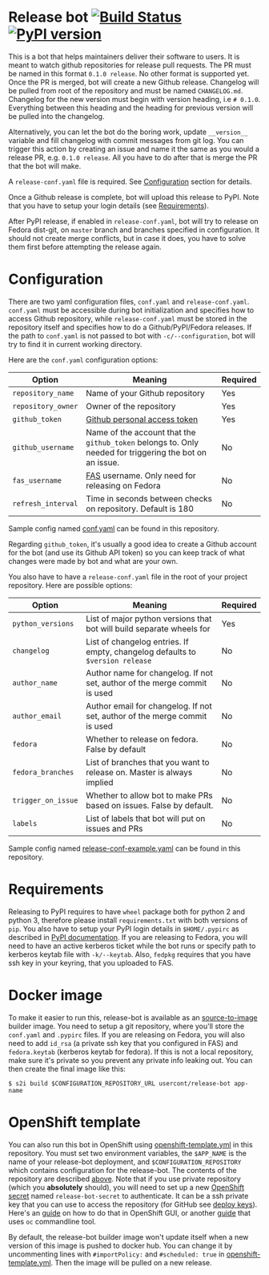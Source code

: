 Release bot [![Build Status](https://travis-ci.org/user-cont/release-bot.svg?branch=master)](https://travis-ci.org/user-cont/release-bot) [![PyPI version](https://badge.fury.io/py/release-bot.svg)](https://badge.fury.io/py/release-bot)
============
This is a bot that helps maintainers deliver their software to users. It is meant to watch github repositories for
release pull requests. The PR must be named in this format `0.1.0 release`. No other format is supported yet.
Once the PR is merged, bot will create a new Github release. Changelog will be pulled from root of the
repository and must be named `CHANGELOG.md`. Changelog for the new version must begin with version heading, i.e `# 0.1.0`.
Everything between this heading and the heading for previous version will be pulled into the changelog.

Alternatively, you can let the bot do the boring work, update `__version__` variable and fill changelog with commit messages from git log. 
You can trigger this action by creating an issue and name it the same as you would a release PR, e.g. `0.1.0 release`. 
All you have to do after that is merge the PR that the bot will make.

A `release-conf.yaml` file is required. See [Configuration](#configuration) section for details.

Once a Github release is complete, bot will upload this release to PyPI. Note that you have to setup your login details (see [Requirements](#requirements)).

After PyPI release, if enabled in  `release-conf.yaml`, bot will try to release on Fedora dist-git, on `master` branch and branches specified in configuration. 
It should not create merge conflicts, but in case it does, you have to solve them first before attempting the release again.


# Configuration
There are two yaml configuration files, `conf.yaml` and `release-conf.yaml`.
`conf.yaml` must be accessible during bot initialization and specifies how to access Github repository,
while `release-conf.yaml` must be stored in the repository itself and specifies how to do a Github/PyPI/Fedora releases.
If the path to `conf.yaml` is not passed to bot with `-c/--configuration`, bot will try to find it in current working directory.

Here are the `conf.yaml` configuration options:

| Option        | Meaning       | Required      |
|------------- |-------------|-------------| 
| `repository_name`     | Name of your Github repository  | Yes |
| `repository_owner`    | Owner of the repository    	  | Yes |
| `github_token`		| [Github personal access token](https://help.github.com/articles/creating-a-personal-access-token-for-the-command-line/)   | Yes |
| `github_username`	    | Name of the account that the `github_token` belongs to. Only needed for triggering the bot on an issue. | No |
| `fas_username`		| [FAS](https://fedoraproject.org/wiki/Account_System)	username. Only need for releasing on Fedora| No |
| `refresh_interval`	| Time in seconds between checks on repository. Default is 180 | No |
Sample config named [conf.yaml](conf.yaml) can be found in this repository.

Regarding `github_token`, it's usually a good idea to create a Github account for the bot (and use its Github API token)
so you can keep track of what changes were made by bot and what are your own.

You also have to have a `release-conf.yaml` file in the root of your project repository.
Here are possible options:

| Option        | Meaning       | Required      |
|---------------|---------------|---------------| 
| `python_versions`     | List of major python versions that bot will build separate wheels for | Yes |
| `changelog`   | List of changelog entries. If empty, changelog defaults to `$version release` | No |
| `author_name`	| Author name for changelog. If not set, author of the merge commit is used	    | No |
| `author_email`| Author email for changelog. If not set, author of the merge commit is used	| No |
| `fedora`      | Whether to release on fedora. False by default | No |
| `fedora_branches`     | List of branches that you want to release on. Master is always implied | No |
| `trigger_on_issue`| Whether to allow bot to make PRs based on issues. False by default. | No |
| `labels`     | List of labels that bot will put on issues and PRs | No |

Sample config named [release-conf-example.yaml](release-conf-example.yaml) can be found in this repository.

# Requirements
Releasing to PyPI requires to have `wheel` package both for python 2 and python 3,
therefore please install `requirements.txt` with both versions of `pip`.
You also have to setup your PyPI login details in `$HOME/.pypirc`
as described in [PyPI documentation](https://packaging.python.org/tutorials/distributing-packages/#create-an-account).
If you are releasing to Fedora, you will need to have an active kerberos ticket while the bot runs
or specify path to kerberos keytab file with `-k/--keytab`.
Also, `fedpkg` requires that you have ssh key in your keyring, that you uploaded to FAS.

# Docker image
To make it easier to run this, release-bot is available as an [source-to-image](https://github.com/openshift/source-to-image) builder image. You need to setup a git repository, where you'll store the `conf.yaml` and `.pypirc` files. If you are releasing on Fedora, you will also need to add `id_rsa` (a private ssh key that you configured in FAS) and `fedora.keytab` (kerberos keytab for fedora). If this is not a local repository, make sure it's private so you prevent any private info leaking out. You can then create the final image like this:
```
$ s2i build $CONFIGURATION_REPOSITORY_URL usercont/release-bot app-name
``` 

# OpenShift template
You can also run this bot in OpenShift using [openshift-template.yml](openshift-template.yml) in this repository. You must set two environment variables, the `$APP_NAME` is the name of your release-bot deployment, and `$CONFIGURATION_REPOSITORY` which contains configuration for the release-bot. The contents of the repository are described [above](#docker-image). Note that if you use private repository (which you **absolutely** should), you will need to set up a new [OpenShift secret](https://docs.openshift.com/container-platform/3.7/dev_guide/secrets.html) named `release-bot-secret` to authenticate. It can be a ssh private key that you can use to access the repository (for GitHub see [deploy keys](https://developer.github.com/v3/guides/managing-deploy-keys/)). Here's an [guide](https://blog.openshift.com/deploy-private-git-repositories/) on how to do that in OpenShift GUI, or another [guide](https://blog.openshift.com/deploying-from-private-git-repositories/) that uses `oc` commandline tool.

By default, the release-bot builder image won't update itself when a new version of this image is pushed to docker hub.
You can change it by uncommenting lines with `#importPolicy:` and `#scheduled: true` in [openshift-template.yml](openshift-template.yml). Then the image will be pulled on a new release.
